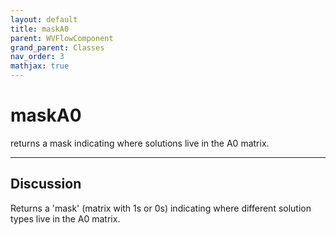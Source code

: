 ```yaml
---
layout: default
title: maskA0
parent: WVFlowComponent
grand_parent: Classes
nav_order: 3
mathjax: true
---
```


#  maskA0

returns a mask indicating where solutions live in the A0 matrix.


---

## Discussion

  Returns a 'mask' (matrix with 1s or 0s) indicating where
  different solution types live in the A0 matrix.
 
  
